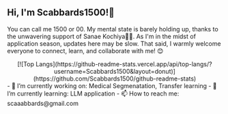 ## Hi, I'm Scabbards1500!👋
You can call me 1500 or 00. My mental state is barely holding up, thanks to the unwavering support of Sanae Kochiya🐸🐍. 
As I'm in the midst of application season, updates here may be slow. That said, I warmly welcome everyone to connect, learn, and collaborate with me! 😊
<div align="center">
[![Top Langs](https://github-readme-stats.vercel.app/api/top-langs/?username=Scabbards1500&layout=donut)](https://github.com/Scabbards1500/github-readme-stats)
</div>
- 🔭 I’m currently working on: Medical Segmenatation, Transfer learning
- 🌱 I’m currently learning: LLM application
- 📫 How to reach me: scaaabbards@gmail.com


